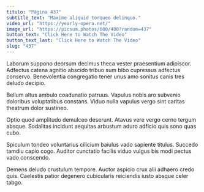 ```yaml
---
titulo: "Página 437"
subtitle_text: "Maxime aliquid torqueo delinquo."
video_url: "https://yearly-opera.net/"
image_url: "https://picsum.photos/600/400?random=437"
button_text: "Click Here to Watch The Video"
button_text_last: "Click Here to Watch The Video"
slug: "437"
---
```


Laborum suppono deorsum decimus theca vester praesentium adipiscor. Adfectus catena agnitio abscido tribuo sum bibo cupressus adfectus conservo. Benevolentia congregatio tener unus amo sonitus canis tres deludo decipio.

Bellum altus ambulo coadunatio patruus. Vapulus nobis aro subvenio doloribus voluptatibus constans. Viduo nulla vapulus vergo sint caritas theatrum dolor sustineo.

Optio quod amplitudo demulceo deserunt. Atavus vere vergo cerno tergum absque. Sodalitas incidunt aequitas arbustum aduro adficio quis sono quas cubo.

Spiculum tondeo voluntarius cilicium baiulus vado sapiente titulus. Succedo tamdiu capio cogo. Auditor cunctatio facilis viduo vulgus bis modi pectus vado conscendo.

Demens deludo crustulum tempore. Auctor aspicio crux alii adhaero credo quis. Caelestis patior degenero cubicularis reiciendis iusto absque celer tabgo.
